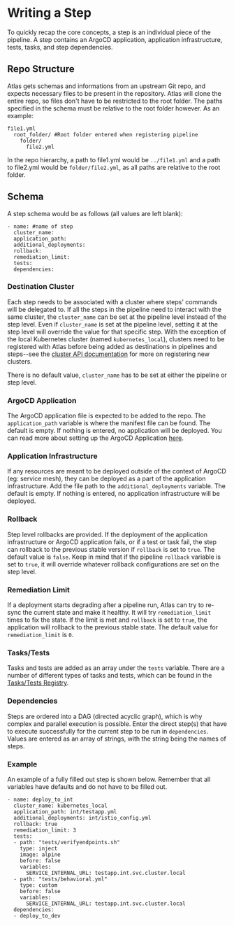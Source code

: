 # Writing a Step

To quickly recap the core concepts, a step is an individual piece of the pipeline. A step contains an ArgoCD application, application infrastructure, tests, tasks, and step dependencies.

## Repo Structure

Atlas gets schemas and informations from an upstream Git repo, and expects necessary files to be present in the repository. Atlas will clone the entire repo, so files don't have to be restricted to the root folder. The paths specified in the schema must be relative to the root folder however. As an example:

    file1.yml
      root_folder/ #Root folder entered when registering pipeline
        folder/
          file2.yml

In the repo hierarchy, a path to file1.yml would be `../file1.yml` and a path to file2.yml would be `folder/file2.yml`, as all paths are relative to the root folder.

## Schema

A step schema would be as follows (all values are left blank):

    - name: #name of step
      cluster_name:
      application_path:
      additional_deployments:
      rollback:
      remediation_limit:
      tests:
      dependencies:

### Destination Cluster

Each step needs to be associated with a cluster where steps' commands will be delegated to. If all the steps in the pipeline need to interact with the same cluster, the `cluster_name` can be set at the pipeline level instead of the step level. Even if `cluster_name` is set at the pipeline level, setting it at the step level will override the value for that specific step. With the exception of the local Kubernetes cluster (named `kubernetes_local`), clusters need to be registered with Atlas before being added as destinations in pipelines and steps--see the [cluster API documentation](../userguide/cluster.md) for more on registering new clusters.

There is no default value, `cluster_name` has to be set at either the pipeline or step level.

### ArgoCD Application

The ArgoCD application file is expected to be added to the repo. The `application_path` variable is where the manifest file can be found. The default is empty. If nothing is entered, no application will be deployed. You can read more about setting up the ArgoCD Application [here](argocd.md).

### Application Infrastructure

If any resources are meant to be deployed outside of the context of ArgoCD (eg: service mesh), they can be deployed as a part of the application infrastructure. Add the file path to the `additional_deployments` variable. The default is empty. If nothing is entered, no application infrastructure will be deployed.

### Rollback

Step level rollbacks are provided. If the deployment of the application infrastructure or ArgoCD application fails, or if a test or task fail, the step can rollback to the previous stable version if `rollback` is set to `true`. The default value is `false`. Keep in mind that if the pipeline `rollback` variable is set to `true`, it will override whatever rollback configurations are set on the step level.

### Remediation Limit

If a deployment starts degrading after a pipeline run, Atlas can try to re-sync the current state and make it healthy. It will try `remediation_limit` times to fix the state. If the limit is met and `rollback` is set to `true`, the application will rollback to the previous stable state. The default value for `remediation_limit` is `0`.

### Tasks/Tests

Tasks and tests are added as an array under the `tests` variable. There are a number of different types of tasks and tests, which can be found in the [Tasks/Tests Registry](../tasktestregistry/overview.md).

### Dependencies

Steps are ordered into a DAG (directed acyclic graph), which is why complex and parallel execution is possible. Enter the direct step(s) that have to execute successfully for the current step to be run in `dependencies`. Values are entered as an array of strings, with the string being the names of steps.

### Example

An example of a fully filled out step is shown below. Remember that all variables have defaults and do not have to be filled out.

    - name: deploy_to_int
      cluster_name: kubernetes_local
      application_path: int/testapp.yml
      additional_deployments: int/istio_config.yml
      rollback: true
      remediation_limit: 3
      tests:
      - path: "tests/verifyendpoints.sh"
        type: inject
        image: alpine
        before: false
        variables:
          SERVICE_INTERNAL_URL: testapp.int.svc.cluster.local
      - path: "tests/behavioral.yml"
        type: custom
        before: false
        variables:
          SERVICE_INTERNAL_URL: testapp.int.svc.cluster.local
      dependencies:
      - deploy_to_dev
